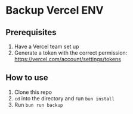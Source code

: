 # Backup Vercel ENV

## Prerequisites

1. Have a Vercel team set up
1. Generate a token with the correct permission: https://vercel.com/account/settings/tokens

## How to use

1. Clone this repo
1. `cd` into the directory and run `bun install`
1. Run `bun run backup`
